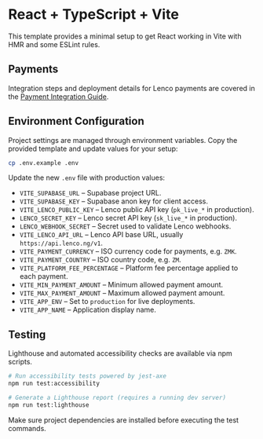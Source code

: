 # React + TypeScript + Vite

This template provides a minimal setup to get React working in Vite with HMR and some ESLint rules.

## Payments

Integration steps and deployment details for Lenco payments are covered in the [Payment Integration Guide](docs/PAYMENT_INTEGRATION_GUIDE.md).

## Environment Configuration

Project settings are managed through environment variables. Copy the provided template and update values for your setup:

```bash
cp .env.example .env
```

Update the new `.env` file with production values:

- `VITE_SUPABASE_URL` – Supabase project URL.
- `VITE_SUPABASE_KEY` – Supabase anon key for client access.
- `VITE_LENCO_PUBLIC_KEY` – Lenco public API key (`pk_live_*` in production).
- `LENCO_SECRET_KEY` – Lenco secret API key (`sk_live_*` in production).
- `LENCO_WEBHOOK_SECRET` – Secret used to validate Lenco webhooks.
- `VITE_LENCO_API_URL` – Lenco API base URL, usually `https://api.lenco.ng/v1`.
- `VITE_PAYMENT_CURRENCY` – ISO currency code for payments, e.g. `ZMK`.
- `VITE_PAYMENT_COUNTRY` – ISO country code, e.g. `ZM`.
- `VITE_PLATFORM_FEE_PERCENTAGE` – Platform fee percentage applied to each payment.
- `VITE_MIN_PAYMENT_AMOUNT` – Minimum allowed payment amount.
- `VITE_MAX_PAYMENT_AMOUNT` – Maximum allowed payment amount.
- `VITE_APP_ENV` – Set to `production` for live deployments.
- `VITE_APP_NAME` – Application display name.

## Testing

Lighthouse and automated accessibility checks are available via npm scripts.

```bash
# Run accessibility tests powered by jest-axe
npm run test:accessibility

# Generate a Lighthouse report (requires a running dev server)
npm run test:lighthouse
```

Make sure project dependencies are installed before executing the test commands.

